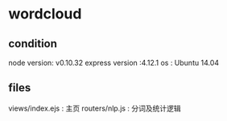 # wordcloud
## condition
node version: v0.10.32
express version :4.12.1
os : Ubuntu 14.04 
## files
views/index.ejs : 主页
routers/nlp.js : 分词及统计逻辑
